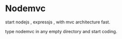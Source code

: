 # Nodemvc
start nodejs , expressjs , with mvc architecture fast.

type nodemvc in any empty directory and start coding.
